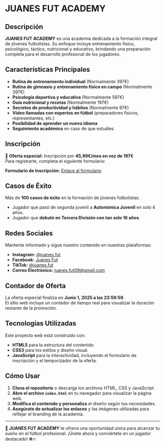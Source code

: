 # JUANES FUT ACADEMY

## Descripción
**JUANES FUT ACADEMY** es una academia dedicada a la formación integral de jóvenes futbolistas. Su enfoque incluye entrenamiento físico, psicológico, táctico, nutricional y educativo, brindando una preparación completa para el desarrollo profesional de los jugadores.

## Características Principales
- **Rutina de entrenamiento individual** (Normalmente 397€)
- **Rutina de gimnasio y entrenamiento físico en campo** (Normalmente 397€)
- **Psicología deportiva y educativa** (Normalmente 597€)
- **Guía nutricional y recetas** (Normalmente 197€)
- **Secretos de productividad y hábitos** (Normalmente 97€)
- **Video llamadas con expertos en fútbol** (preparadores físicos, representantes, etc.)
- **Posibilidad de aprender un nuevo idioma**
- **Seguimiento académico** en caso de que estudies

## Inscripción
🔴 **Oferta especial:** Inscripción por **45,99€/mes en vez de 197€**  
Para registrarte, completa el siguiente formulario:

**Formulario de Inscripción:** [Enlace al formulario](https://formspree.io/f/manojroy)

## Casos de Éxito
Más de **100 casos de éxito** en la formación de jóvenes futbolistas:
- Jugador que pasó de segunda juvenil a **Autonómica Juvenil** en solo 4 años.
- Jugador que **debutó en Tercera División con tan solo 16 años**.

## Redes Sociales
Mantente informado y sigue nuestro contenido en nuestras plataformas:
- **Instagram:** [@juanes.fut](https://www.instagram.com/juanes.fut?igsh=MXRveHZkbjNhZHNmeA==)
- **Facebook:** [Juanes Fut](https://www.facebook.com/share/12JBRpzgMjV/)
- **TikTok:** [@juanes.fut](https://www.tiktok.com/@juanes.fut?_t=ZN-8vwc4dWbGBq&_r=1)
- **Correo Electrónico:** [juanes.fut09@gmail.com](mailto:juanes.fut09@gmail.com)

## Contador de Oferta
La oferta especial finaliza en **Junio 1, 2025 a las 23:59:59**.  
El sitio web incluye un contador de tiempo real para visualizar la duración restante de la promoción.

## Tecnologías Utilizadas
Este proyecto web está construido con:
- **HTML5** para la estructura del contenido.
- **CSS3** para los estilos y diseño visual.
- **JavaScript** para la interactividad, incluyendo el formulario de inscripción y el temporizador de la oferta.

## Cómo Usar
1. **Clona el repositorio** o descarga los archivos HTML, CSS y JavaScript.
2. **Abre el archivo `index.html`** en tu navegador para visualizar la página web.
3. **Modifica el contenido y personaliza** el diseño según tus necesidades.
4. **Asegúrate de actualizar los enlaces** y las imágenes utilizadas para reflejar el branding de la academia.

---

💪 **JUANES FUT ACADEMY** te ofrece una oportunidad única para alcanzar tu sueño en el fútbol profesional. ¡Únete ahora y conviértete en un jugador destacado! ⚽🔥
